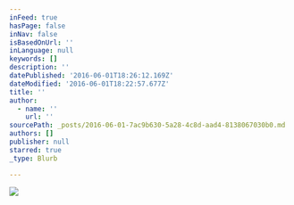 ```yaml
---
inFeed: true
hasPage: false
inNav: false
isBasedOnUrl: ''
inLanguage: null
keywords: []
description: ''
datePublished: '2016-06-01T18:26:12.169Z'
dateModified: '2016-06-01T18:22:57.677Z'
title: ''
author:
  - name: ''
    url: ''
sourcePath: _posts/2016-06-01-7ac9b630-5a28-4c8d-aad4-8138067030b0.md
authors: []
publisher: null
starred: true
_type: Blurb

---
```

<article style=""><img src="https://the-grid-user-content.s3-us-west-2.amazonaws.com/15c8d314-a7d4-45a6-86a4-b41dabcf3c49.jpg" /></article>